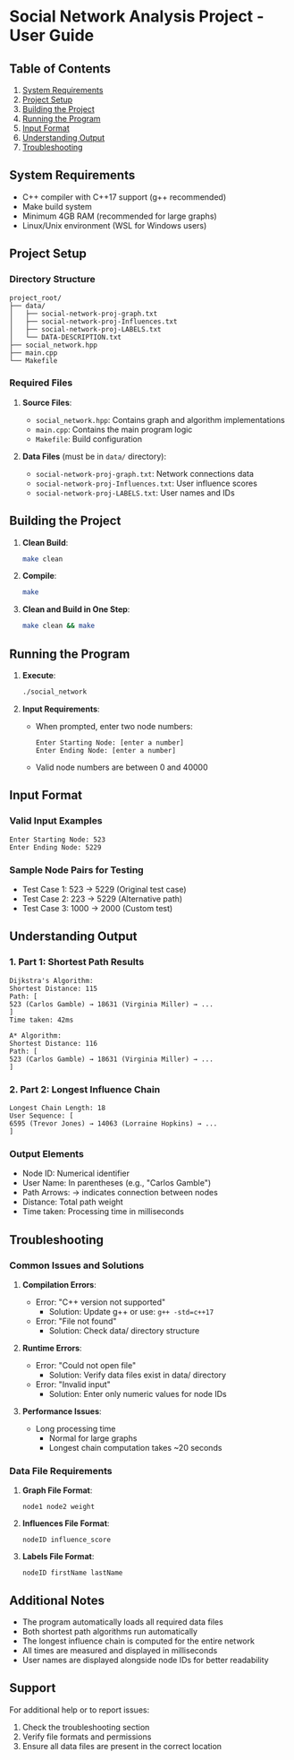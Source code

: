 # Social Network Analysis Project - User Guide

## Table of Contents
1. [System Requirements](#system-requirements)
2. [Project Setup](#project-setup)
3. [Building the Project](#building-the-project)
4. [Running the Program](#running-the-program)
5. [Input Format](#input-format)
6. [Understanding Output](#understanding-output)
7. [Troubleshooting](#troubleshooting)

## System Requirements
- C++ compiler with C++17 support (g++ recommended)
- Make build system
- Minimum 4GB RAM (recommended for large graphs)
- Linux/Unix environment (WSL for Windows users)

## Project Setup

### Directory Structure
```
project_root/
├── data/
│   ├── social-network-proj-graph.txt
│   ├── social-network-proj-Influences.txt
│   ├── social-network-proj-LABELS.txt
│   └── DATA-DESCRIPTION.txt
├── social_network.hpp
├── main.cpp
└── Makefile
```

### Required Files
1. **Source Files**:
   - `social_network.hpp`: Contains graph and algorithm implementations
   - `main.cpp`: Contains the main program logic
   - `Makefile`: Build configuration

2. **Data Files** (must be in `data/` directory):
   - `social-network-proj-graph.txt`: Network connections data
   - `social-network-proj-Influences.txt`: User influence scores
   - `social-network-proj-LABELS.txt`: User names and IDs

## Building the Project

1. **Clean Build**:
   ```bash
   make clean
   ```

2. **Compile**:
   ```bash
   make
   ```

3. **Clean and Build in One Step**:
   ```bash
   make clean && make
   ```

## Running the Program

1. **Execute**:
   ```bash
   ./social_network
   ```

2. **Input Requirements**:
   - When prompted, enter two node numbers:
     ```
     Enter Starting Node: [enter a number]
     Enter Ending Node: [enter a number]
     ```
   - Valid node numbers are between 0 and 40000

## Input Format

### Valid Input Examples
```
Enter Starting Node: 523
Enter Ending Node: 5229
```

### Sample Node Pairs for Testing
- Test Case 1: 523 → 5229 (Original test case)
- Test Case 2: 223 → 5229 (Alternative path)
- Test Case 3: 1000 → 2000 (Custom test)

## Understanding Output

### 1. Part 1: Shortest Path Results
```
Dijkstra's Algorithm:
Shortest Distance: 115
Path: [
523 (Carlos Gamble) → 18631 (Virginia Miller) → ...
]
Time taken: 42ms

A* Algorithm:
Shortest Distance: 116
Path: [
523 (Carlos Gamble) → 18631 (Virginia Miller) → ...
]
```

### 2. Part 2: Longest Influence Chain
```
Longest Chain Length: 18
User Sequence: [
6595 (Trevor Jones) → 14063 (Lorraine Hopkins) → ...
]
```

### Output Elements
- Node ID: Numerical identifier
- User Name: In parentheses (e.g., "Carlos Gamble")
- Path Arrows: → indicates connection between nodes
- Distance: Total path weight
- Time taken: Processing time in milliseconds

## Troubleshooting

### Common Issues and Solutions

1. **Compilation Errors**:
   - Error: "C++ version not supported"
     - Solution: Update g++ or use: `g++ -std=c++17`
   - Error: "File not found"
     - Solution: Check data/ directory structure

2. **Runtime Errors**:
   - Error: "Could not open file"
     - Solution: Verify data files exist in data/ directory
   - Error: "Invalid input"
     - Solution: Enter only numeric values for node IDs

3. **Performance Issues**:
   - Long processing time
     - Normal for large graphs
     - Longest chain computation takes ~20 seconds

### Data File Requirements

1. **Graph File Format**:
   ```
   node1 node2 weight
   ```

2. **Influences File Format**:
   ```
   nodeID influence_score
   ```

3. **Labels File Format**:
   ```
   nodeID firstName lastName
   ```

## Additional Notes

- The program automatically loads all required data files
- Both shortest path algorithms run automatically
- The longest influence chain is computed for the entire network
- All times are measured and displayed in milliseconds
- User names are displayed alongside node IDs for better readability

## Support

For additional help or to report issues:
1. Check the troubleshooting section
2. Verify file formats and permissions
3. Ensure all data files are present in the correct location 